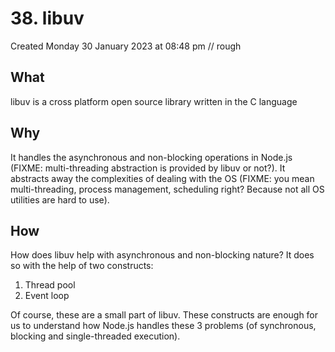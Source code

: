 # 38. libuv
Created Monday 30 January 2023 at 08:48 pm
// rough
## What
libuv is a cross platform open source library written in the C language


## Why
It handles the asynchronous and non-blocking operations in Node.js (FIXME: multi-threading abstraction is provided by libuv or not?). It abstracts away the complexities of dealing with the OS (FIXME: you mean multi-threading, process management, scheduling right? Because not all OS utilities are hard to use).


## How
How does libuv help with asynchronous and non-blocking nature? It does so with the help of two constructs:
1. Thread pool
2. Event loop

Of course, these are a small part of libuv. These constructs are enough for us to understand how Node.js handles these 3 problems (of synchronous, blocking and single-threaded execution).